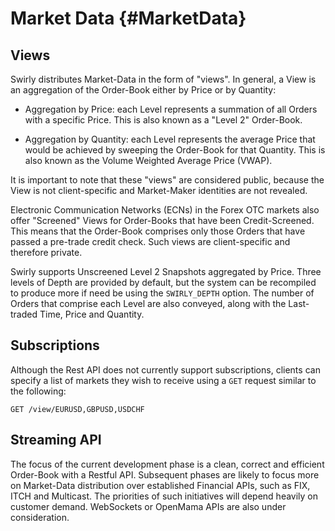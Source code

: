 Market Data {#MarketData}
===========

Views
-----

Swirly distributes Market-Data in the form of "views". In general, a View is an aggregation of the
Order-Book either by Price or by Quantity:

- Aggregation by Price: each Level represents a summation of all Orders with a specific Price. This
is also known as a "Level 2" Order-Book.

- Aggregation by Quantity: each Level represents the average Price that would be achieved by
sweeping the Order-Book for that Quantity. This is also known as the Volume Weighted Average Price
(VWAP).

It is important to note that these "views" are considered public, because the View is not
client-specific and Market-Maker identities are not revealed.

Electronic Communication Networks (ECNs) in the Forex OTC markets also offer "Screened" Views for
Order-Books that have been Credit-Screened. This means that the Order-Book comprises only those
Orders that have passed a pre-trade credit check. Such views are client-specific and therefore
private.

Swirly supports Unscreened Level 2 Snapshots aggregated by Price. Three levels of Depth are provided
by default, but the system can be recompiled to produce more if need be using the `SWIRLY_DEPTH`
option. The number of Orders that comprise each Level are also conveyed, along with the Last-traded
Time, Price and Quantity.

Subscriptions
-------------

Although the Rest API does not currently support subscriptions, clients can specify a list of
markets they wish to receive using a `GET` request similar to the following:

    GET /view/EURUSD,GBPUSD,USDCHF

Streaming API
-------------

The focus of the current development phase is a clean, correct and efficient Order-Book with a
Restful API. Subsequent phases are likely to focus more on Market-Data distribution over established
Financial APIs, such as FIX, ITCH and Multicast. The priorities of such initiatives will depend
heavily on customer demand. WebSockets or OpenMama APIs are also under consideration.
